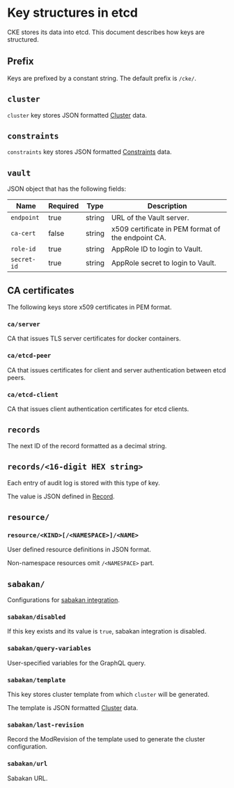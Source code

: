 Key structures in etcd
======================

CKE stores its data into etcd.
This document describes how keys are structured.

Prefix
------

Keys are prefixed by a constant string.
The default prefix is `/cke/`.

`cluster`
---------

`cluster` key stores JSON formatted [Cluster](cluster.md) data.

`constraints`
-------------

`constraints` key stores JSON formatted [Constraints](constraints.md) data.

<a name="vault"></a>
`vault`
-------

JSON object that has the following fields:

| Name        | Required | Type   | Description                                        |
| ----------- | -------- | ------ | -------------------------------------------------- |
| `endpoint`  | true     | string | URL of the Vault server.                           |
| `ca-cert`   | false    | string | x509 certificate in PEM format of the endpoint CA. |
| `role-id`   | true     | string | AppRole ID to login to Vault.                      |
| `secret-id` | true     | string | AppRole secret to login to Vault.                  |

CA certificates
---------------

The following keys store x509 certificates in PEM format.

### `ca/server`

CA that issues TLS server certificates for docker containers.

### `ca/etcd-peer`

CA that issues certificates for client and server authentication between etcd peers.

### `ca/etcd-client`

CA that issues client authentication certificates for etcd clients.

`records`
----------

The next ID of the record formatted as a decimal string.

`records/<16-digit HEX string>`
-------------------------------

Each entry of audit log is stored with this type of key.

The value is JSON defined in [Record](record.md).

`resource/`
-----------

### `resource/<KIND>[/<NAMESPACE>]/<NAME>`

User defined resource definitions in JSON format.

Non-namespace resources omit `/<NAMESPACE>` part.

`sabakan/`
----------

Configurations for [sabakan integration](sabakan-integration.md).

### `sabakan/disabled`

If this key exists and its value is `true`, sabakan integration is disabled.

### `sabakan/query-variables`

User-specified variables for the GraphQL query.

### `sabakan/template`

This key stores cluster template from which `cluster` will be generated.

The template is JSON formatted [Cluster](cluster.md) data.

### `sabakan/last-revision`

Record the ModRevision of the template used to generate the cluster
configuration.

### `sabakan/url`

Sabakan URL.
